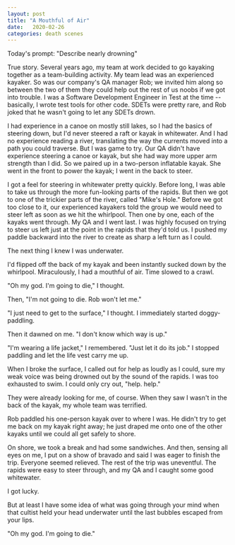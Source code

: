 ```yaml
---
layout: post
title: "A Mouthful of Air"
date:   2020-02-26
categories: death scenes
---
```

Today's prompt: "Describe nearly drowning"

True story. Several years ago, my team at work decided to go kayaking together as a team-building activity. My team lead was an experienced kayaker. So was our company's QA manager Rob; we invited him along so between the two of them they could help out the rest of us noobs if we got into trouble. I was a Software Development Engineer in Test at the time -- basically, I wrote test tools for other code. SDETs were pretty rare, and Rob joked that he wasn't going to let any SDETs drown.

I had experience in a canoe on mostly still lakes, so I had the basics of steering down, but I'd never steered a raft or kayak in whitewater. And I had no experience reading a river, translating the way the currents moved into a path you could traverse. But I was game to try. Our QA didn't have experience steering a canoe or kayak, but she had way more upper arm strength than I did. So we paired up in a two-person inflatable kayak. She went in the front to power the kayak; I went in the back to steer.

I got a feel for steering in whitewater pretty quickly. Before long, I was able to take us through the more fun-looking parts of the rapids. But then we got to one of the trickier parts of the river, called "Mike's Hole." Before we got too close to it, our experienced kayakers told the group we would need to steer left as soon as we hit the whirlpool. Then one by one, each of the kayaks went through. My QA and I went last. I was highly focused on trying to steer us left just at the point in the rapids that they'd told us. I pushed my paddle backward into the river to create as sharp a left turn as I could. 

The next thing I knew I was underwater.

I'd flipped off the back of my kayak and been instantly sucked down by the whirlpool. Miraculously, I had a mouthful of air. Time slowed to a crawl.

"Oh my god. I'm going to die," I thought.

Then, "I'm not going to die. Rob won't let me."

"I just need to get to the surface," I thought. I immediately started doggy-paddling.

Then it dawned on me. "I don't know which way is up."

"I'm wearing a life jacket," I remembered. "Just let it do its job." I stopped paddling and let the life vest carry me up.

When I broke the surface, I called out for help as loudly as I could, sure my weak voice was being drowned out by the sound of the rapids. I was too exhausted to swim. I could only cry out, "help. help."

They were already looking for me, of course. When they saw I wasn't in the back of the kayak, my whole team was terrified.

Rob paddled his one-person kayak over to where I was. He didn't try to get me back on my kayak right away; he just draped me onto one of the other kayaks until we could all get safely to shore.

On shore, we took a break and had some sandwiches. And then, sensing all eyes on me, I put on a show of bravado and said I was eager to finish the trip. Everyone seemed relieved. The rest of the trip was uneventful. The rapids were easy to steer through, and my QA and I caught some good whitewater.

I got lucky.

But at least I have some idea of what was going through your mind when that cultist held your head underwater until the last bubbles escaped from your lips.

"Oh my god. I'm going to die."
